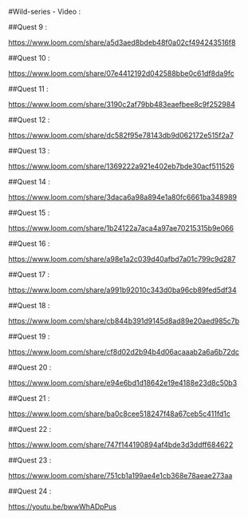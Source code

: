 #Wild-series - Video :

##Quest 9 :

https://www.loom.com/share/a5d3aed8bdeb48f0a02cf494243516f8

##Quest 10 :

https://www.loom.com/share/07e4412192d042588bbe0c61df8da9fc

##Quest 11 :

https://www.loom.com/share/3190c2af79bb483eaefbee8c9f252984

##Quest 12 :

https://www.loom.com/share/dc582f95e78143db9d062172e515f2a7

##Quest 13 :

https://www.loom.com/share/1369222a921e402eb7bde30acf511526

##Quest 14 :

https://www.loom.com/share/3daca6a98a894e1a80fc6661ba348989

##Quest 15 :

https://www.loom.com/share/1b24122a7aca4a97ae70215315b9e066

##Quest 16 :

https://www.loom.com/share/a98e1a2c039d40afbd7a01c799c9d287

##Quest 17 :

https://www.loom.com/share/a991b92010c343d0ba96cb89fed5df34

##Quest 18 :

https://www.loom.com/share/cb844b391d9145d8ad89e20aed985c7b

##Quest 19 :

https://www.loom.com/share/cf8d02d2b94b4d06acaaab2a6a6b72dc

##Quest 20 :

https://www.loom.com/share/e94e6bd1d18642e19e4188e23d8c50b3

##Quest 21 :

https://www.loom.com/share/ba0c8cee518247f48a67ceb5c411fd1c

##Quest 22 :

https://www.loom.com/share/747f144190894af4bde3d3ddff684622

##Quest 23 :

https://www.loom.com/share/751cb1a199ae4e1cb368e78aeae273aa

##Quest 24 :

https://youtu.be/bwwWhADpPus